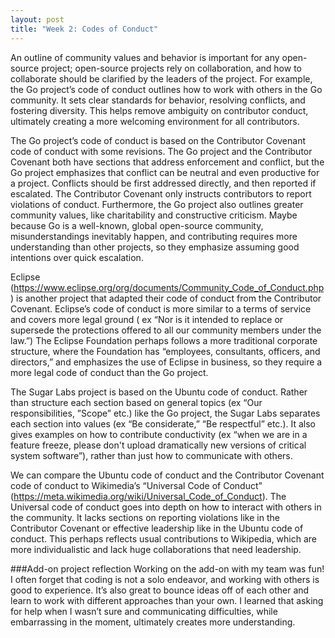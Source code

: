 ```yaml
---
layout: post
title: "Week 2: Codes of Conduct"
---
```

An outline of community values and behavior is important for any open-source project; open-source projects rely on collaboration, and how to collaborate should be clarified by the leaders of the project. For example, the Go project’s code of conduct outlines how to work with others in the Go community. It sets clear standards for behavior, resolving conflicts, and fostering diversity. This helps remove ambiguity on contributor conduct, ultimately creating a more welcoming environment for all contributors.

<!--more-->

The Go project’s code of conduct is based on the Contributor Covenant code of conduct with some revisions. The Go project and the Contributor Covenant both have sections that address enforcement and conflict, but the Go project emphasizes that conflict can be neutral and even productive for a project. Conflicts should be first addressed directly, and then reported if escalated. The Contributor Covenant only instructs contributors to report violations of conduct. Furthermore, the Go project also outlines greater community values, like charitability and constructive criticism. Maybe because Go is a well-known, global open-source community, misunderstandings inevitably happen, and contributing requires more understanding than other projects, so they emphasize assuming good intentions over quick escalation.

Eclipse (https://www.eclipse.org/org/documents/Community_Code_of_Conduct.php)  is another project that adapted their code of conduct from the Contributor Covenant. Eclipse’s code of conduct is more similar to a terms of service and covers more legal ground ( ex “Nor is it intended to replace or supersede the protections offered to all our community members under the law.”) The Eclipse Foundation perhaps follows a more traditional corporate structure, where the Foundation has “employees, consultants, officers, and directors,” and emphasizes the use of Eclipse in business, so they require a more legal code of conduct than the Go project.

The Sugar Labs project is based on the Ubuntu code of conduct. Rather than structure each section based on general topics (ex “Our responsibilities, ”Scope” etc.) like the Go project, the Sugar Labs separates each section into values (ex “Be considerate,” “Be respectful” etc.). It also gives examples on how to contribute conductivity (ex “when we are in a feature freeze, please don't upload dramatically new versions of critical system software”), rather than just how to communicate with others. 

We can compare the Ubuntu code of conduct and the Contributor Covenant code of conduct to Wikimedia’s “Universal Code of Conduct” (https://meta.wikimedia.org/wiki/Universal_Code_of_Conduct). The Universal code of conduct goes into depth on how to interact with others in the community. It lacks sections on reporting violations like in the Contributor Covenant or effective leadership like in the Ubuntu code of conduct. This perhaps reflects usual contributions to Wikipedia, which are more individualistic and lack huge collaborations that need leadership.

###Add-on project reflection
Working on the add-on with my team was fun! I often forget that coding is not a solo endeavor, and working with others is good to experience. It’s also great to bounce ideas off of each other and learn to work with different approaches than your own. I learned that asking for help when I wasn’t sure and communicating difficulties, while embarrassing in the moment, ultimately creates more understanding. 

